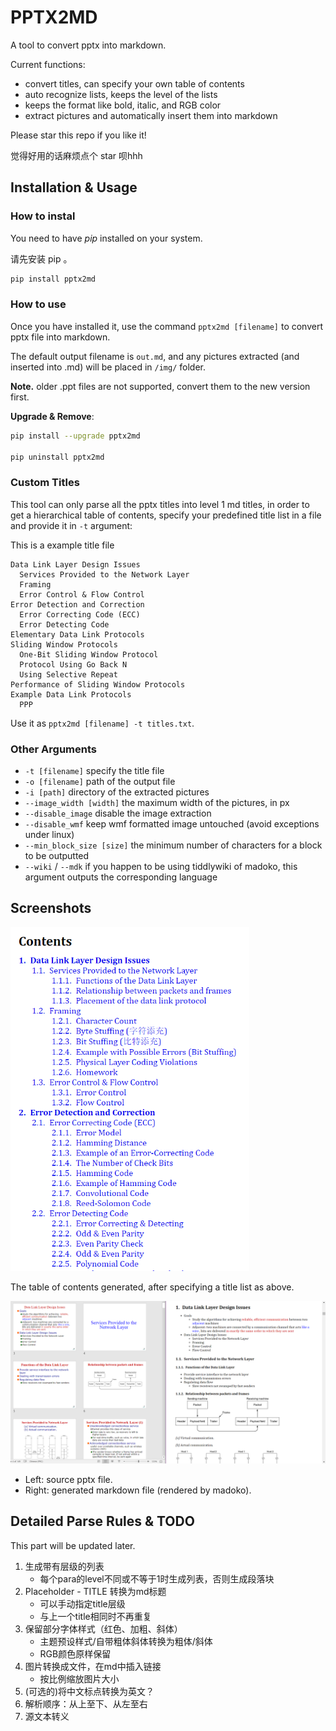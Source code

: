 # PPTX2MD

A tool to convert pptx into markdown.

Current functions:

* convert titles, can specify your own table of contents
* auto recognize lists, keeps the level of the lists
* keeps the format like bold, italic, and RGB color
* extract pictures and automatically insert them into markdown

Please star this repo if you like it!

觉得好用的话麻烦点个 star 呗hhh

## Installation & Usage

### How to instal

You need to have _pip_ installed on your system.

请先安装 pip 。

```sh
pip install pptx2md
```

### How to use

Once you have installed it, use the command `pptx2md [filename]` to convert pptx file into markdown.

The default output filename is `out.md`, and any pictures extracted (and inserted into .md) will be placed in `/img/` folder.

__Note.__ older .ppt files are not supported, convert them to the new version first.

__Upgrade & Remove__:

```sh
pip install --upgrade pptx2md

pip uninstall pptx2md
```

### Custom Titles

This tool can only parse all the pptx titles into level 1 md titles, in order to get a hierarchical table of contents, specify your predefined title list in a file and provide it in `-t` argument:

This is a example title file

```
Data Link Layer Design Issues
  Services Provided to the Network Layer
  Framing
  Error Control & Flow Control
Error Detection and Correction
  Error Correcting Code (ECC)
  Error Detecting Code
Elementary Data Link Protocols
Sliding Window Protocols
  One-Bit Sliding Window Protocol
  Protocol Using Go Back N
  Using Selective Repeat
Performance of Sliding Window Protocols
Example Data Link Protocols
  PPP
```

Use it as `pptx2md [filename] -t titles.txt`.

### Other Arguments

* `-t [filename]` specify the title file
* `-o [filename]` path of the output file
* `-i [path]` directory of the extracted pictures
* `--image_width [width]` the maximum width of the pictures, in px
* `--disable_image` disable the image extraction
* `--disable_wmf` keep wmf formatted image untouched (avoid exceptions under linux)
* `--min_block_size [size]` the minimum number of characters for a block to be outputted
* `--wiki` / `--mdk` if you happen to be using tiddlywiki of madoko, this argument outputs the corresponding language

## Screenshots

<img src="https://raw.githubusercontent.com/ssine/image_bed/master/pic1.png" height=550 >

The table of contents generated, after specifying a title list as above.

![2](https://raw.githubusercontent.com/ssine/image_bed/master/pic2.png)

* Left: source pptx file.
* Right: generated markdown file (rendered by madoko).

## Detailed Parse Rules & TODO

This part will be updated later.

1. 生成带有层级的列表
   * 每个para的level不同或不等于1时生成列表，否则生成段落块
2. Placeholder - TITLE 转换为md标题
   * 可以手动指定title层级
   * 与上一个title相同时不再重复
3. 保留部分字体样式（红色、加粗、斜体）
   * 主题预设样式/自带粗体斜体转换为粗体/斜体
   * RGB颜色原样保留
4. 图片转换成文件，在md中插入链接
   * 按比例缩放图片大小
5. (可选的)将中文标点转换为英文？
6. 解析顺序：从上至下、从左至右
7. 源文本转义
